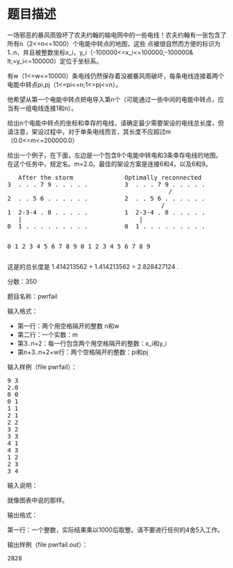 # 题目描述


<p>
一场邪恶的暴风雨毁坏了农夫约翰的输电网中的一些电线！农夫约翰有一张包含了所有n（2&lt;=n&lt;=1000）个电能中转点的地图，这些 点被很自然而方便的标识为1..n，并且被整数坐标x_i，y_i（-100000&lt;=x_i&lt;=100000;-100000&amp; lt;=y_i&lt;=100000）定位于坐标系。
</p>
<p>
有w（1&lt;=w&lt;=10000）条电线仍然保存着没被暴风雨破坏，每条电线连接着两个电能中转点pi,pj（1&lt;=pi&lt;=n;1&lt;=pj&lt;=n）。
</p>
<p>
他希望从第一个电能中转点把电导入第n个（可能通过一些中间的电能中转点，应当有一组电线连接1和n）。
</p>
<p>
给出n个电能中转点的坐标和幸存的电线，请确定最少需要架设的电线总长度，但请注意，架设过程中，对于单条电线而言，其长度不应超过m（0.0&lt;=m&lt;=200000.0）
</p>
<p>
给出一个例子，在下面，左边是一个包含9个电能中转电和3条幸存电线的地图。在这个任务中，规定名。m=2.0。最佳的架设方案是连接6和4，以及6和9。
</p>
<pre>   After the storm              Optimally reconnected
3  . . . 7 9 . . . . .          3  . . . 7 9 . . . . .
                                            /
2  . . 5 6 . . . . . .          2  . . 5 6 . . . . . .
                                          /
1  2-3-4 . 8 . . . . .          1  2-3-4 . 8 . . . . .
   |                                |
0  1 . . . . . . . . .          0  1 . . . . . . . . .

   0 1 2 3 4 5 6 7 8 9             0 1 2 3 4 5 6 7 8 9
</pre>
<p>
这是的总长度是 1.414213562 + 1.414213562 = 2.828427124 .
</p>
<p>
分数：350
</p>
<p>
题目名称：pwrfail
</p>
<p>
输入格式：
</p>
<ul>
<li>
第一行：两个用空格隔开的整数 n和w
</li>
<li>
第二行：一个实数：m
</li>
<li>
第3..n+2：每一行包含两个用空格隔开的整数：x_i和y_i
</li>
<li>
第n+3..n+2+w行：两个空格隔开的整数：pi和pj
</li>
</ul>
<p>
输入样例（file pwrfail）：
</p>
<pre>9 3
2.0
0 0
0 1
1 1
2 1
2 2
3 2
3 3
4 1
4 3
1 2
2 3
3 4
</pre>
<p>
输入说明：
</p>
<p>
就像图表中说的那样。
</p>
<p>
输出格式：
</p>
<p>
第一行：一个整数，实际结果乘以1000后取整。请不要进行任何的4舍5入工作。
</p>
<p>
输出样例（file pwrfail.out）：
</p>
<pre>2828
</pre>
